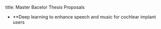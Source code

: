 title: Master Bacelor Thesis Proposals

* **Deep learning to enhance speech and music for cochlear implant users
